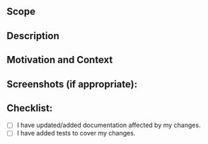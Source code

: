 <!--- Provide a general summary of your changes in the Title above -->

## Scope

<!-- Which package does this PR affect? -->

## Description

<!--- Describe your changes in detail.  Include the package name if applicable. -->

## Motivation and Context

<!--- Why is this change required? What problem does it solve? -->

<!--- If it fixes an open issue, please link to the issue here. -->

## Screenshots (if appropriate):

## Checklist:

<!--- Go over all the following points, and put an `x` in all the boxes that apply. -->

<!--- If you're unsure about any of these, don't hesitate to ask. We're here to help! -->

- [ ] I have updated/added documentation affected by my changes.
- [ ] I have added tests to cover my changes.

<!--
Disclaimer: Contributions via GitHub pull requests are gladly accepted from their original author. Along with any pull requests, please state that the contribution is your original work and that you license the work to the project under the project's open source license. Whether or not you state this explicitly, by submitting any copyrighted material via pull request, email, or other means you agree to license the material under the project's open source license and warrant that you have the legal authority to do so.
-->

